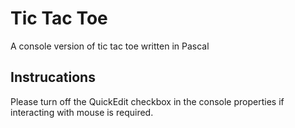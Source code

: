 # Tic Tac Toe
A console version of tic tac toe written in Pascal

## Instrucations
Please turn off the QuickEdit checkbox in the console properties if interacting with mouse is required.
